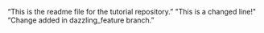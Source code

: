 “This is the readme file for the tutorial repository.”
"This is a changed line!"
“Change added in dazzling_feature branch.”